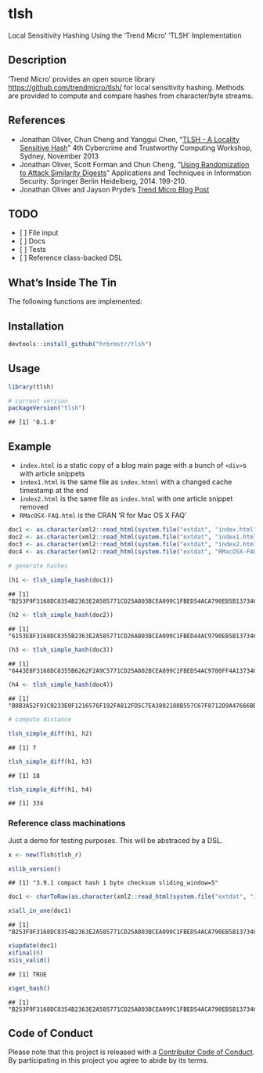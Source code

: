
# tlsh

Local Sensitivity Hashing Using the ‘Trend Micro’ ‘TLSH’ Implementation

## Description

‘Trend Micro’ provides an open source library
<https://github.com/trendmicro/tlsh/> for local sensitivity hashing.
Methods are provided to compute and compare hashes from character/byte
streams.

## References

  - Jonathan Oliver, Chun Cheng and Yanggui Chen, “[TLSH - A Locality
    Sensitive
    Hash](https://github.com/trendmicro/tlsh/blob/master/TLSH_CTC_final.pdf)”
    4th Cybercrime and Trustworthy Computing Workshop, Sydney, November
    2013
  - Jonathan Oliver, Scott Forman and Chun Cheng, “[Using Randomization
    to Attack Similarity
    Digests](https://github.com/trendmicro/tlsh/blob/master/Attacking_LSH_and_Sim_Dig.pdf)”
    Applications and Techniques in Information Security. Springer Berlin
    Heidelberg, 2014. 199-210.
  - Jonathan Oliver and Jayson Pryde’s [Trend Micro Blog
    Post](http://blog.trendmicro.com/trendlabs-security-intelligence/smart-whitelisting-using-locality-sensitive-hashing/)

## TODO

  - \[ \] File input
  - \[ \] Docs
  - \[ \] Tests
  - \[ \] Reference class-backed DSL

## What’s Inside The Tin

The following functions are implemented:

## Installation

``` r
devtools::install_github("hrbrmstr/tlsh")
```

## Usage

``` r
library(tlsh)

# current verison
packageVersion("tlsh")
```

    ## [1] '0.1.0'

## Example

  - `index.html` is a static copy of a blog main page with a bunch of
    `<div>`s with article snippets
  - `index1.html` is the same file as `index.htmnl` with a changed cache
    timestamp at the end
  - `index2.html` is the same file as `index.html` with one article
    snippet removed
  - `RMacOSX-FAQ.html` is the CRAN ‘R for Mac OS X
FAQ’

<!-- end list -->

``` r
doc1 <- as.character(xml2::read_html(system.file("extdat", "index.html", package="tlsh")))
doc2 <- as.character(xml2::read_html(system.file("extdat", "index1.html", package="tlsh")))
doc3 <- as.character(xml2::read_html(system.file("extdat", "index2.html", package="tlsh")))
doc4 <- as.character(xml2::read_html(system.file("extdat", "RMacOSX-FAQ.html", package="tlsh")))

# generate hashes
 
(h1 <- tlsh_simple_hash(doc1))
```

    ## [1] "B253F9F3168DC8354B2363E2A585771CD25A803BCEA099C1FBED54ACA790EB5B137346"

``` r
(h2 <- tlsh_simple_hash(doc2))
```

    ## [1] "6153E8F3168DC8355B2363E2A585771CD26A803BCEA099C1FBED44AC9790EB5B137346"

``` r
(h3 <- tlsh_simple_hash(doc3))
```

    ## [1] "6443E8F3168DC8355B6262F2A9C5771CD25A802BCEA099C1FBED54AC9780FF4A137346"

``` r
(h4 <- tlsh_simple_hash(doc4))
```

    ## [1] "B8B3A52F93C0233E0F1216576F192FA812FD5C7EA3802188B557C67F8712D9A47666BB"

``` r
# compute distance

tlsh_simple_diff(h1, h2)
```

    ## [1] 7

``` r
tlsh_simple_diff(h1, h3)
```

    ## [1] 18

``` r
tlsh_simple_diff(h1, h4)
```

    ## [1] 334

### Reference class machinations

Just a demo for testing purposes. This will be abstraced by a DSL.

``` r
x <- new(Tlsh$tlsh_r)

x$lib_version()
```

    ## [1] "3.9.1 compact hash 1 byte checksum sliding_window=5"

``` r
doc1 <- charToRaw(as.character(xml2::read_html(system.file("extdat", "index.html", package="tlsh"))))

x$all_in_one(doc1)
```

    ## [1] "B253F9F3168DC8354B2363E2A585771CD25A803BCEA099C1FBED54ACA790EB5B137346"

``` r
x$update(doc1)
x$final(0)
x$is_valid()
```

    ## [1] TRUE

``` r
x$get_hash()
```

    ## [1] "B253F9F3168DC8354B2363E2A585771CD25A803BCEA099C1FBED54ACA790EB5B137346"

## Code of Conduct

Please note that this project is released with a [Contributor Code of
Conduct](CONDUCT.md). By participating in this project you agree to
abide by its terms.
